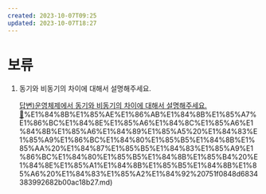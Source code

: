 ```yaml
---
created: 2023-10-07T09:25
updated: 2023-10-07T18:27
---
```

# 보류

1. 동기와 비동기의 차이에 대해서 설명해주세요.
    
    [답변)운영체제에서 동기와 비동기의 차이에 대해서 설명해주세요.🏸](%E1%84%83%E1%85%A1%E1%86%B8%E1%84%87%E1%85%A7%E1%86%AB)%E1%84%8B%E1%85%AE%E1%86%AB%E1%84%8B%E1%85%A7%E1%86%BC%E1%84%8E%E1%85%A6%E1%84%8C%E1%85%A6%E1%84%8B%E1%85%A6%E1%84%89%E1%85%A5%20%E1%84%83%E1%85%A9%E1%86%BC%E1%84%80%E1%85%B5%E1%84%8B%E1%85%AA%20%E1%84%87%E1%85%B5%E1%84%83%E1%85%A9%E1%86%BC%E1%84%80%E1%85%B5%E1%84%8B%E1%85%B4%20%E1%84%8E%E1%85%A1%E1%84%8B%E1%85%B5%E1%84%8B%E1%85%A6%20%E1%84%83%E1%85%A2%E1%84%92%20751f0848d6834383992682b00ac18b27.md)